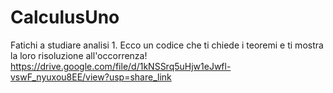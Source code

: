 # CalculusUno
Fatichi a studiare analisi 1. Ecco un codice che ti chiede i teoremi e ti mostra la loro risoluzione all'occorrenza!
https://drive.google.com/file/d/1kNSSrq5uHjw1eJwfl-vswF_nyuxou8EE/view?usp=share_link

